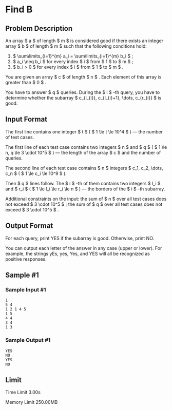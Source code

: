 # Find B

## Problem Description

An array $ a $ of length $ m $ is considered good if there exists an integer array $ b $ of length $ m $ such that the following conditions hold:

1. $ \sum\limits_{i=1}^{m} a_i = \sum\limits_{i=1}^{m} b_i $ ;
2. $ a_i \neq b_i $ for every index $ i $ from $ 1 $ to $ m $ ;
3. $ b_i > 0 $ for every index $ i $ from $ 1 $ to $ m $ .

You are given an array $ c $ of length $ n $ . Each element of this array is greater than $ 0 $ .

You have to answer $ q $ queries. During the $ i $ -th query, you have to determine whether the subarray $ c_{l_{i}}, c_{l_{i}+1}, \dots, c_{r_{i}} $ is good.

## Input Format

The first line contains one integer $ t $ ( $ 1 \le t \le 10^4 $ ) — the number of test cases.

The first line of each test case contains two integers $ n $ and $ q $ ( $ 1 \le n, q \le 3 \cdot 10^5 $ ) — the length of the array $ c $ and the number of queries.

The second line of each test case contains $ n $ integers $ c_1, c_2, \dots, c_n $ ( $ 1 \le c_i \le 10^9 $ ).

Then $ q $ lines follow. The $ i $ -th of them contains two integers $ l_i $ and $ r_i $ ( $ 1 \le l_i \le r_i \le n $ ) — the borders of the $ i $ -th subarray.

Additional constraints on the input: the sum of $ n $ over all test cases does not exceed $ 3 \cdot 10^5 $ ; the sum of $ q $ over all test cases does not exceed $ 3 \cdot 10^5 $ .

## Output Format

For each query, print YES if the subarray is good. Otherwise, print NO.

You can output each letter of the answer in any case (upper or lower). For example, the strings yEs, yes, Yes, and YES will all be recognized as positive responses.

## Sample #1

### Sample Input #1

```
1
5 4
1 2 1 4 5
1 5
4 4
3 4
1 3
```

### Sample Output #1

```
YES
NO
YES
NO
```

## Limit



Time Limit
3.00s

Memory Limit
250.00MB